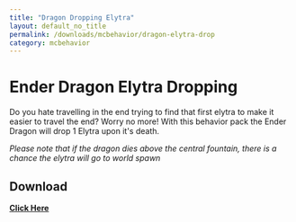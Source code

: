 ```yaml
---
title: "Dragon Dropping Elytra"
layout: default_no_title
permalink: /downloads/mcbehavior/dragon-elytra-drop
category: mcbehavior
---
```

# Ender Dragon Elytra Dropping
Do you hate travelling in the end trying to find that first elytra to make it easier to travel the end? Worry no more! With this behavior pack the Ender Dragon will drop 1 Elytra upon it's death.

*Please note that if the dragon dies above the central fountain, there is a chance the elytra will go to world spawn*

## Download

[**Click Here**](https://github.com/RaythCo-Creations/downloads/raw/main/behavior-packs/RC%20Dragon%20Drops%20Elytra.mcpack)
